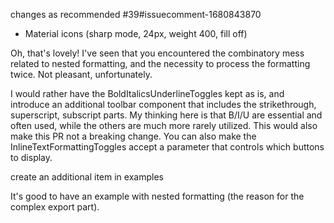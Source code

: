 changes as recommended #39#issuecomment-1680843870

- Material icons (sharp mode, 24px, weight 400, fill off)

Oh, that's lovely! I've seen that you encountered the combinatory mess related to nested formatting, and the necessity to process the formatting twice. Not pleasant, unfortunately.

I would rather have the BoldItalicsUnderlineToggles kept as is, and introduce an additional toolbar component that includes the strikethrough, superscript, subscript parts. My thinking here is that B/I/U are essential and often used, while the others are much more rarely utilized. This would also make this PR not a breaking change. You can also make the InlineTextFormattingToggles accept a parameter that controls which buttons to display.

create an additional item in examples

It's good to have an example with nested formatting (the reason for the complex export part).
